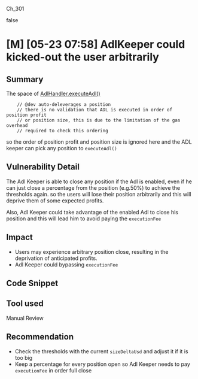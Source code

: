 Ch_301

false

# [M] [05-23 07:58] AdlKeeper could kicked-out the user arbitrarily

## Summary
The space of [AdlHandler.executeAdl()](https://github.com/sherlock-audit/2023-04-gmx/blob/main/gmx-synthetics/contracts/exchange/AdlHandler.sol#L89-L164)
```solidity
    // @dev auto-deleverages a position
    // there is no validation that ADL is executed in order of position profit
    // or position size, this is due to the limitation of the gas overhead
    // required to check this ordering
```
so the order of position profit and position size is ignored here and the ADL keeper can pick any position to `executeAdl()`

## Vulnerability Detail
The Adl Keeper is able to close any position if the Adl is enabled, even if he can just close a percentage from the position (e.g.50%) to achieve the thresholds again.
so the users will lose their position arbitrarily and this will deprive them of some expected profits.

Also, Adl Keeper could take advantage of the enabled Adl to close his position and this will lead him to avoid paying the `executionFee`

## Impact
- Users may experience arbitrary position close, resulting in the deprivation of anticipated profits.
- Adl Keeper could bypassing `executionFee`

## Code Snippet

## Tool used

Manual Review

## Recommendation
- Check the thresholds with the current `sizeDeltaUsd` and adjust it if it is too big 
- Keep a percentage for every  position open so Adl Keeper needs to pay `executionFee` in order full close 